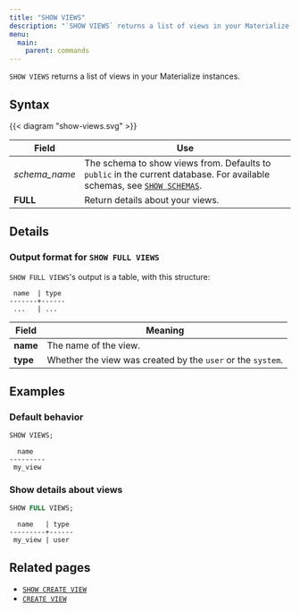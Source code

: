 ```yaml
---
title: "SHOW VIEWS"
description: "`SHOW VIEWS` returns a list of views in your Materialize instances."
menu:
  main:
    parent: commands
---
```


`SHOW VIEWS` returns a list of views in your Materialize instances.

## Syntax

{{< diagram "show-views.svg" >}}

Field | Use
------|-----
_schema&lowbar;name_ | The schema to show views from. Defaults to `public` in the current database. For available schemas, see [`SHOW SCHEMAS`](../show-schemas).
**FULL** | Return details about your views.

## Details

### Output format for `SHOW FULL VIEWS`

`SHOW FULL VIEWS`'s output is a table, with this structure:

```nofmt
 name  | type
-------+------
 ...   | ...
```

Field | Meaning
------|--------
**name** | The name of the view.
**type** | Whether the view was created by the `user` or the `system`.

## Examples

### Default behavior

```sql
SHOW VIEWS;
```
```nofmt
  name
---------
 my_view
```

### Show details about views

```sql
SHOW FULL VIEWS;
```
```nofmt
  name   | type
---------+------
 my_view | user
```

## Related pages

- [`SHOW CREATE VIEW`](../show-create-view)
- [`CREATE VIEW`](../create-view)
